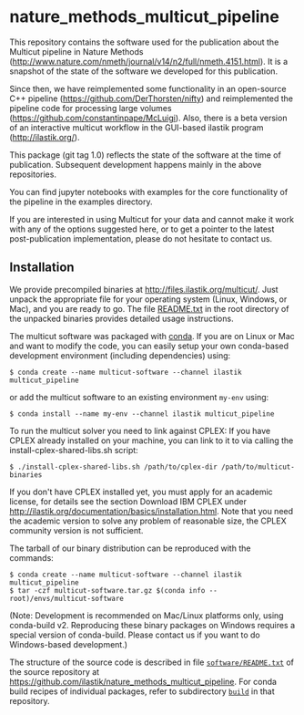 # nature_methods_multicut_pipeline

This repository contains the software used for the publication about the Multicut pipeline in Nature Methods (http://www.nature.com/nmeth/journal/v14/n2/full/nmeth.4151.html).
It is a snapshot of the state of the software we developed for this publication.

Since then, we have reimplemented some functionality in an open-source C++ pipeline (https://github.com/DerThorsten/nifty) and reimplemented the pipeline code for processing large volumes (https://github.com/constantinpape/McLuigi).
Also, there is a beta version of an interactive multicut workflow in the GUI-based ilastik program (http://ilastik.org/).

This package (git tag 1.0) reflects the state of the software at the time of publication. Subsequent development happens mainly in the above repositories. 

You can find jupyter notebooks with examples for the core functionality of the pipeline in the examples directory.

If you are interested in using Multicut for your data and cannot make it work with any of the options suggested here, or to get a pointer to the latest post-publication implementation, please do not hesitate to contact us.


## Installation

We provide precompiled binaries at http://files.ilastik.org/multicut/. Just unpack the appropriate file for your operating system (Linux, Windows, or Mac), and you are ready to go. The file [README.txt](https://github.com/ilastik/nature_methods_multicut_pipeline/blob/1.0/build/multicut_pipeline/TARBALL_README.txt) in the root directory of the unpacked binaries provides detailed usage instructions. 

The multicut software was packaged with [conda](http://conda.pydata.org/docs/). If you are on Linux or Mac and want to modify the code, you can easily setup your own conda-based development environment (including dependencies) using:

    $ conda create --name multicut-software --channel ilastik multicut_pipeline

or add the multicut software to an existing environment `my-env` using:

    $ conda install --name my-env --channel ilastik multicut_pipeline
    
To run the multicut solver you need to link against CPLEX:
If you have CPLEX already installed on your machine, you can link to it to via calling the
install-cplex-shared-libs.sh script:
    
    $ ./install-cplex-shared-libs.sh /path/to/cplex-dir /path/to/multicut-binaries

If you don't have CPLEX installed yet, you must apply for an academic license, for
details see the section Download IBM CPLEX under
http://ilastik.org/documentation/basics/installation.html.
Note that you need the academic version to solve any problem of reasonable size, the CPLEX community version is not sufficient.

The tarball of our binary distribution can be reproduced with the commands:

    $ conda create --name multicut-software --channel ilastik multicut_pipeline
    $ tar -czf multicut-software.tar.gz $(conda info --root)/envs/multicut-software

(Note: Development is recommended on Mac/Linux platforms only, using conda-build v2.
       Reproducing these binary packages on Windows requires a special version of conda-build.
       Please contact us if you want to do Windows-based development.)
      
The structure of the source code is described in file [`software/README.txt`](https://github.com/ilastik/nature_methods_multicut_pipeline/blob/1.0/software/README.txt) of the source repository at
https://github.com/ilastik/nature_methods_multicut_pipeline. For conda build recipes of individual packages, refer to subdirectory [`build`](https://github.com/ilastik/nature_methods_multicut_pipeline/tree/1.0/build) in that repository.

